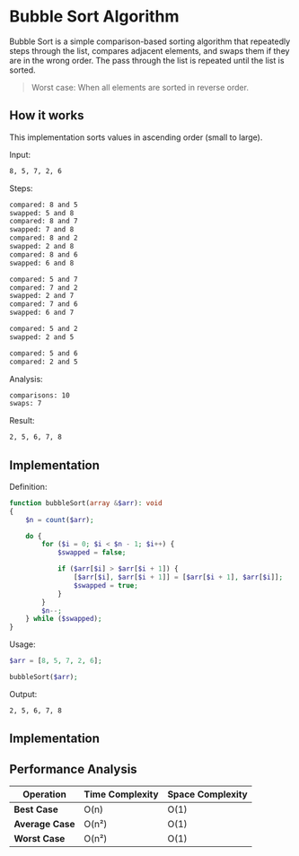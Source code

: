 # Bubble Sort Algorithm
Bubble Sort is a simple comparison-based sorting algorithm that repeatedly steps through the list, compares adjacent elements, and swaps them if they are in the wrong order. The pass through the list is repeated until the list is sorted.

> Worst case: When all elements are sorted in reverse order.

## How it works
This implementation sorts values in ascending order (small to large).

Input:
```txt
8, 5, 7, 2, 6
```

Steps:
```txt
compared: 8 and 5
swapped: 5 and 8
compared: 8 and 7
swapped: 7 and 8
compared: 8 and 2
swapped: 2 and 8
compared: 8 and 6
swapped: 6 and 8

compared: 5 and 7
compared: 7 and 2
swapped: 2 and 7
compared: 7 and 6
swapped: 6 and 7

compared: 5 and 2
swapped: 2 and 5

compared: 5 and 6
compared: 2 and 5
```

Analysis:
```txt
comparisons: 10
swaps: 7
```

Result:
```txt
2, 5, 6, 7, 8
```

## Implementation
Definition:
```php
function bubbleSort(array &$arr): void
{
    $n = count($arr);

    do {
        for ($i = 0; $i < $n - 1; $i++) {
            $swapped = false;

            if ($arr[$i] > $arr[$i + 1]) {
                [$arr[$i], $arr[$i + 1]] = [$arr[$i + 1], $arr[$i]];
                $swapped = true;
            }
        }
        $n--;
    } while ($swapped);
}
```

Usage:
```php
$arr = [8, 5, 7, 2, 6];

bubbleSort($arr);
```

Output:
```txt
2, 5, 6, 7, 8
```

## Implementation

## Performance Analysis
| Operation        | Time Complexity | Space Complexity |
| ---------------- | --------------- | ---------------- |
| **Best Case**    | O(n)            | O(1)             |
| **Average Case** | O(n²)           | O(1)             |
| **Worst Case**   | O(n²)           | O(1)             |


